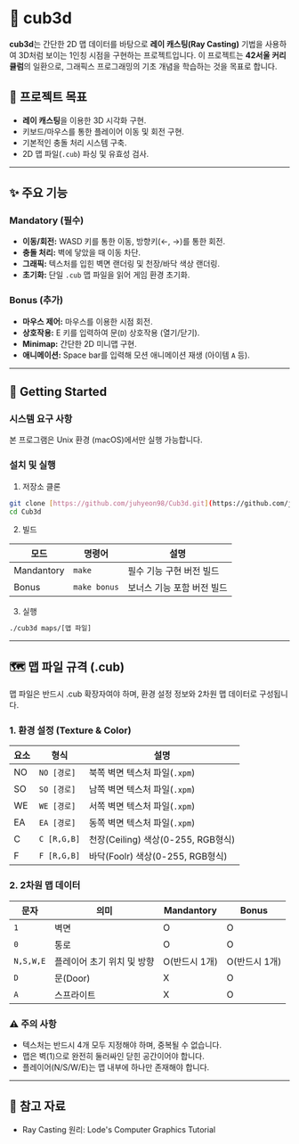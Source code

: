 # 🧊 cub3d

**cub3d**는 간단한 2D 맵 데이터를 바탕으로 **레이 캐스팅(Ray Casting)** 기법을 사용하여 3D처럼 보이는 1인칭 시점을 구현하는 프로젝트입니다. 이 프로젝트는 **42서울 커리큘럼**의 일환으로, 그래픽스 프로그래밍의 기초 개념을 학습하는 것을 목표로 합니다.

## 🎯 프로젝트 목표

* **레이 캐스팅**을 이용한 3D 시각화 구현.
* 키보드/마우스를 통한 플레이어 이동 및 회전 구현.
* 기본적인 충돌 처리 시스템 구축.
* 2D 맵 파일(`.cub`) 파싱 및 유효성 검사.

---

## ✨ 주요 기능

### Mandatory (필수)
* **이동/회전:** WASD 키를 통한 이동, 방향키(←, →)를 통한 회전.
* **충돌 처리:** 벽에 닿았을 때 이동 차단.
* **그래픽:** 텍스처를 입힌 벽면 랜더링 및 천장/바닥 색상 랜더링.
* **초기화:** 단일 `.cub` 맵 파일을 읽어 게임 환경 초기화.

### Bonus (추가)
* **마우스 제어:** 마우스를 이용한 시점 회전.
* **상호작용:** E 키를 입력하여 문(`D`) 상호작용 (열기/닫기).
* **Minimap:** 간단한 2D 미니맵 구현.
* **애니메이션:** Space bar를 입력해 모션 애니메이션 재생 (아이템 `A` 등).

---

## 🚀 Getting Started

### 시스템 요구 사항
본 프로그램은 Unix 환경 (macOS)에서만 실행 가능합니다.

### 설치 및 실행
1. 저장소 클론
```bash
git clone [https://github.com/juhyeon98/Cub3d.git](https://github.com/juhyeon98/Cub3d.git)
cd Cub3d
```
2. 빌드

|모드|명령어|설명|
|---|---|---|
|Mandantory|`make`|필수 기능 구현 버전 빌드|
|Bonus|`make bonus`|보너스 기능 포함 버전 빌드|

3. 실행
```bash
./cub3d maps/[맵 파일]
```
---

## 🗺️ 맵 파일 규격 (.cub)

맵 파일은 반드시 .cub 확장자여야 하며, 환경 설정 정보와 2차원 맵 데이터로 구성됩니다.

### 1. 환경 설정 (Texture & Color)

|요소|형식|설명|
|---|---|---|
|NO|`NO [경로]`|북쪽 벽면 텍스처 파일(`.xpm`)|
|SO|`SO [경로]`|남쪽 벽면 텍스처 파일(`.xpm`)|
|WE|`WE [경로]`|서쪽 벽면 텍스처 파일(`.xpm`)|
|EA|`EA [경로]`|동쪽 벽면 텍스처 파일(`.xpm`)|
|C|`C [R,G,B]`|천장(Ceiling) 색상(0-255, RGB형식)|
|F|`F [R,G,B]`|바닥(Foolr) 색상(0-255, RGB형식)|

### 2. 2차원 맵 데이터

|문자|의미|Mandantory|Bonus|
|---|---|---|---|
|`1`|벽면|O|O|
|`0`|통로|O|O|
|`N,S,W,E`|플레이어 초기 위치 및 방향|O(반드시 1개)|O(반드시 1개)|
|`D`|문(Door)|X|O|
|`A`|스프라이트|X|O|

### ⚠️ 주의 사항

- 텍스처는 반드시 4개 모두 지정해야 하며, 중복될 수 없습니다.
- 맵은 벽(1)으로 완전히 둘러싸인 닫힌 공간이어야 합니다.
- 플레이어(N/S/W/E)는 맵 내부에 하나만 존재해야 합니다.

---

## 📘 참고 자료

- Ray Casting 원리: Lode's Computer Graphics Tutorial
